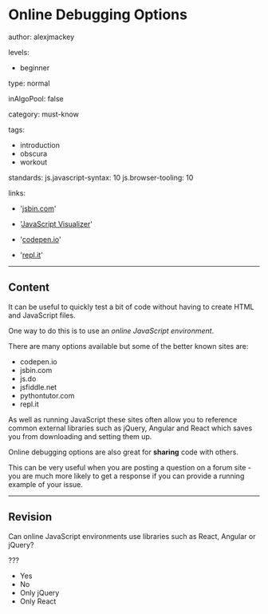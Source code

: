 # Online Debugging Options
author: alexjmackey

levels:

  - beginner

type: normal

inAlgoPool: false

category: must-know

tags:
  - introduction
  - obscura
  - workout

standards:
  js.javascript-syntax: 10
  js.browser-tooling: 10


links:

  - '[jsbin.com](https://jsbin.com/)'

  - '[JavaScript Visualizer](http://pythontutor.com/javascript.html)'

  - '[codepen.io](http://codepen.io/)'

  - '[repl.it](http://repl.it/)'

---
## Content

It can be useful to quickly test a bit of code without having to create HTML and JavaScript files.

One way to do this is to use an *online JavaScript environment*.

There are many options available but some of the better known sites are:

- codepen.io
- jsbin.com
- js.do
- jsfiddle.net
- pythontutor.com
- repl.it

As well as running JavaScript these sites often allow you to reference common external libraries such as jQuery, Angular and React which saves you from downloading and setting them up.

Online debugging options are also great for **sharing** code with others.

This can be very useful when you are posting a question on a forum site - you are much more likely to get a response if you can provide a running example of your issue.

---
## Revision

Can online JavaScript environments use libraries such as React, Angular or jQuery?

???

* Yes
* No
* Only jQuery
* Only React
